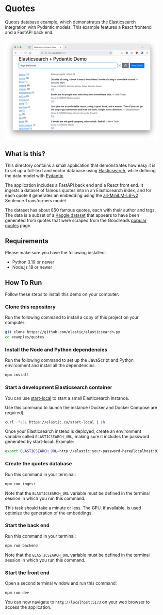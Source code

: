 # Quotes
Quotes database example, which demonstrates the Elasticsearch integration with
Pydantic models. This example features a React frontend and a FastAPI back end.

![Quotes app screenshot](screenshot.png)

## What is this?

This directory contains a small application that demonstrates how easy it is
to set up a full-text and vector database using [Elasticsearch](https://www.elastic.co/elasticsearch),
while defining the data model with [Pydantic](https://docs.pydantic.dev/latest/).

The application includes a FastAPI back end and a React front end. It ingests a
dataset of famous quotes into in an Elasticsearch index, and for each quote it
generates an embedding using the
[all-MiniLM-L6-v2](https://huggingface.co/sentence-transformers/all-MiniLM-L6-v2)
Sentence Transformers model.

The dataset has about 850 famous quotes, each with their author and tags. The
data is a subset of a
[Kaggle dataset](https://www.kaggle.com/datasets/akmittal/quotes-dataset) that
appears to have been generated from quotes that were scraped from the Goodreads
[popular quotes](https://www.goodreads.com/quotes) page.

## Requirements

Please make sure you have the following installed:

- Python 3.10 or newer
- Node.js 18 or newer

## How To Run

Follow these steps to install this demo on your computer:

### Clone this repository

Run the following command to install a copy of this project on your computer:

```bash
git clone https://github.com/elastic/elasticsearch-py
cd examples/quotes
```

### Install the Node and Python dependencies

Run the following command to set up the JavaScript and Python environment and
install all the dependencies:

```bash
npm install
```

### Start a development Elasticsearch container

You can use [start-local](https://www.elastic.co/docs/deploy-manage/deploy/self-managed/local-development-installation-quickstart)
to start a small Elasticsearch instance.

Use this command to launch the instance (Docker and Docker Compose are required):

```bash
curl -fsSL https://elastic.co/start-local | sh
```

Once your Elasticsearch instead is deployed, create an environment variable called
`ELASTICSEARCH_URL`, making sure it includes the password generated by start-local.
Example:

```bash
export ELASTICSEARCH_URL=http://elastic:your-password-here@localhost:9200
```

### Create the quotes database

Run this command in your terminal:

```bash
npm run ingest
```

Note that the `ELASTICSEARCH_URL` variable must be defined in the terminal
session in which you run this command.

This task should take a minute or less. The GPU, if available, is used optimize
the generation of the embeddings.

### Start the back end

Run this command in your terminal:

```bash
npm run backend
```

Note that the `ELASTICSEARCH_URL` variable must be defined in the terminal
session in which you run this command.

### Start the front end

Open a second terminal window and run this command:

```bash
npm run dev
```

You can now navigate to `http://localhost:5173` on your web browser to access
the application.

